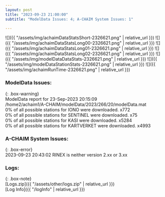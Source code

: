 ```yaml
---
layout: post
title: "2023-09-23 21:00:00"
subtitle: "ModelData Issues: 4; A-CHAIM System Issues: 1"

---
```


![]({{ "/assets/img/achaimDataStatsShort-2326621.png" | relative_url }})
![]({{ "/assets/img/achaimDataStatsLong00-2326621.png" | relative_url }})
![]({{ "/assets/img/achaimDataStatsLong01-2326621.png" | relative_url }})
![]({{ "/assets/img/achaimDataStatsLong02-2326621.png" | relative_url }})
![]({{ "/assets/img/modelDataDataStats-2326621.png" | relative_url }})
![]({{ "/assets/img/modelDataStationStats-2326621.png" | relative_url }})
![]({{ "/assets/img/achaimRunTime-2326621.png" | relative_url }})


### ModelData Issues:  
  
{: .box-warning}  
 ModelData report for 23-Sep-2023 20:15:09   
 /home2/achaim1/A-CHAIM/modelData/2023/266/20/modelData.mat   
 0% of all possible stations for IONO were downloaded. x772   
 0% of all possible stations for SENTINEL were downloaded. x75   
 0% of all possible stations for KASI were downloaded. x5284   
 0% of all possible stations for KARTVERKET were downloaded. x4993   
  
### A-CHAIM System Issues:  
  
{: .box-error}  
2023-09-23 20:43:02 RINEX is neither version 2.xx or 3.xx  

### Logs:  
  
{: .box-note}  
[Logs.zip]({{ "/assets/other/logs.zip" | relative_url }})  
[Log Info]({{ "/logInfo" | relative_url }})  

